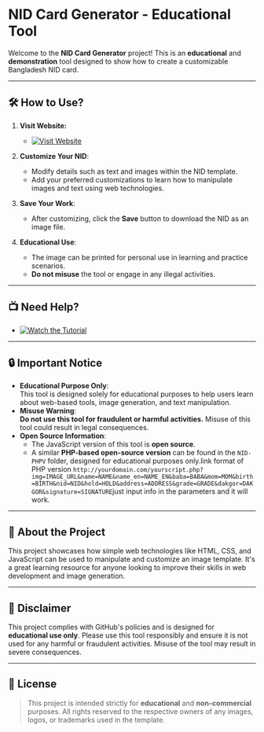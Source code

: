 # NID Card Generator - Educational Tool

Welcome to the **NID Card Generator** project! This is an **educational** and **demonstration** tool designed to show how to create a customizable Bangladesh NID card.  

---

## 🛠️ How to Use?

1. **Visit Website:**

    - [![Visit Website](https://img.shields.io/badge/Visit-Website-blue?style=for-the-badge)](https://sujon0xff.github.io/nid/)
      
2. **Customize Your NID**:  
   - Modify details such as text and images within the NID template.  
   - Add your preferred customizations to learn how to manipulate images and text using web technologies.  
3. **Save Your Work**:  
   - After customizing, click the **Save** button to download the NID as an image file.  
4. **Educational Use**:  
   - The image can be printed for personal use in learning and practice scenarios.  
   - **Do not misuse** the tool or engage in any illegal activities.  

---

## 📺 Need Help?

   - [![Watch the Tutorial](https://img.shields.io/badge/Watch-Tutorial-red?style=for-the-badge&logo=youtube)](https://youtu.be/2nXoiIuKBrs?si=72eQoBnBNx20Co4Z)

---

## 🔒 Important Notice  
- **Educational Purpose Only**:  
   This tool is designed solely for educational purposes to help users learn about web-based tools, image generation, and text manipulation.  
- **Misuse Warning**:  
   **Do not use this tool for fraudulent or harmful activities.** Misuse of this tool could result in legal consequences.  
- **Open Source Information**:  
   - The JavaScript version of this tool is **open source**.  
   - A similar **PHP-based open-source version** can be found in the `NID-PHPV` folder, designed for educational purposes only.link format of PHP version `http://yourdomain.com/yourscript.php?img=IMAGE_URL&name=NAME&name_en=NAME_EN&baba=BABA&mom=MOM&birth=BIRTH&nid=NID&hold=HOLD&address=ADDRESS&grade=GRADE&dakgor=DAKGOR&signature=SIGNATURE`just input info in the parameters and it will work.

---

## 🚀 About the Project  
This project showcases how simple web technologies like HTML, CSS, and JavaScript can be used to manipulate and customize an image template. It's a great learning resource for anyone looking to improve their skills in web development and image generation.  

---

## 📢 Disclaimer  
This project complies with GitHub's policies and is designed for **educational use only**. Please use this tool responsibly and ensure it is not used for any harmful or fraudulent activities. Misuse of the tool may result in severe consequences.  

---

## 📝 License  
> This project is intended strictly for **educational** and **non-commercial** purposes. All rights reserved to the respective owners of any images, logos, or trademarks used in the template.

